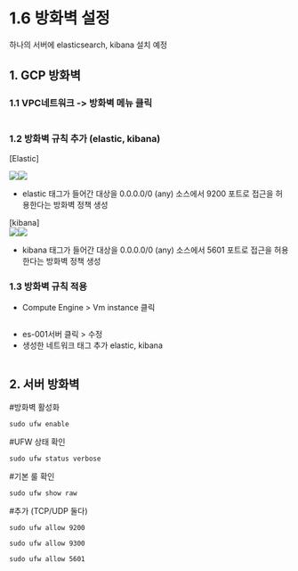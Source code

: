 # 1.6 방화벽 설정

하나의 서버에 elasticsearch, kibana 설치 예정

## 1. GCP 방화벽

### 1.1 VPC네트워크 -> 방화벽 메뉴 클릭

<figure><img src="../.gitbook/assets/image (11).png" alt=""><figcaption></figcaption></figure>

### 1.2 방화벽 규칙 추가 (elastic, kibana)

\[Elastic]

![](<../.gitbook/assets/image (3).png>)![](<../.gitbook/assets/image (21).png>)



* elastic 태그가 들어간 대상을 0.0.0.0/0 (any) 소스에서 9200 포트로 접근을 허용한다는 방화벽 정책 생성

\[kibana]\
![](<../.gitbook/assets/image (1) (3).png>)![](<../.gitbook/assets/image (33).png>)



* kibana 태그가 들어간 대상을 0.0.0.0/0 (any) 소스에서 5601 포트로 접근을 허용한다는 방화벽 정책 생성

### 1.3 방화벽 규칙 적용

* Compute Engine > Vm instance 클릭

<figure><img src="../.gitbook/assets/image (2).png" alt=""><figcaption></figcaption></figure>

* es-001서버 클릭 > 수정
* 생성한  네트워크 태그 추가 elastic, kibana

<figure><img src="../.gitbook/assets/image.png" alt=""><figcaption></figcaption></figure>

## 2. 서버 방화벽

\#방화벽 활성화&#x20;

`sudo ufw enable`

\#UFW 상태 확인&#x20;

`sudo ufw status verbose`&#x20;

\#기본 룰 확인&#x20;

`sudo ufw show raw`&#x20;

\#추가 (TCP/UDP 둘다)&#x20;

`sudo ufw allow 9200`

`sudo ufw allow 9300`

`sudo ufw allow 5601`
